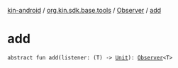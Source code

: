 [kin-android](../../index.md) / [org.kin.sdk.base.tools](../index.md) / [Observer](index.md) / [add](./add.md)

# add

`abstract fun add(listener: (T) -> `[`Unit`](https://kotlinlang.org/api/latest/jvm/stdlib/kotlin/-unit/index.html)`): `[`Observer`](index.md)`<T>`